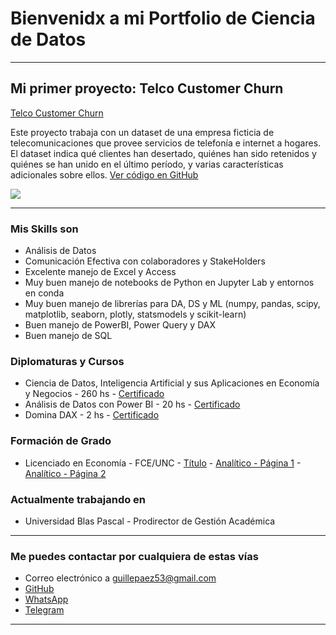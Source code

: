 # Bienvenidx a mi Portfolio de Ciencia de Datos

---

## Mi primer proyecto: Telco Customer Churn
[Telco Customer Churn](https://medium.com/pagina-entrada-blog)

Este proyecto trabaja con un dataset de una empresa ficticia de telecomunicaciones que provee servicios de telefonía e internet a hogares. El dataset indica qué clientes han desertado, quiénes han sido retenidos y quiénes se han unido en el último período, y varias características adicionales sobre ellos. [Ver código en GitHub](https://github.com/guillepaez53/portfolio-telcochurn)

[<img src="images/dummy_thumbnail.jpg?raw=true"/>](https://github.com/guillepaez53/portfolio-telcochurn)

---

### Mis Skills son

- Análisis de Datos
- Comunicación Efectiva con colaboradores y StakeHolders
- Excelente manejo de Excel y Access
- Muy buen manejo de notebooks de Python en Jupyter Lab y entornos en conda
- Muy buen manejo de librerías para DA, DS y ML (numpy, pandas, scipy, matplotlib, seaborn, plotly, statsmodels y scikit-learn)
- Buen manejo de PowerBI, Power Query y DAX
- Buen manejo de SQL

### Diplomaturas y Cursos

- Ciencia de Datos, Inteligencia Artificial y sus Aplicaciones en Economía y Negocios - 260 hs - [Certificado](pdf/Certificado-PAEZ.pdf)
- Análisis de Datos con Power BI - 20 hs - [Certificado](pdf/Certificado-POWER-BI.pdf)
- Domina DAX - 2 hs - [Certificado](pdf/UC-430b251f-187d-47bd-bf4f-83371ca2fd1d.pdf)

### Formación de Grado

- Licenciado en Economía - FCE/UNC - [Título](pdf/Titulo-Universitario.pdf) - [Analítico - Página 1](pdf/Analitico-1.jpg) - [Analítico - Página 2](pdf/Analitico-2.jpg)

### Actualmente trabajando en

- Universidad Blas Pascal - Prodirector de Gestión Académica

---

### Me puedes contactar por cualquiera de estas vías

- Correo electrónico a <guillepaez53@gmail.com>
- [GitHub](https://github.com/guillepaez53/)
- [WhatsApp](https://wa.me/543543589432?text=Hola)
- [Telegram](https://t.me/GuillermoPaez1987)

---
